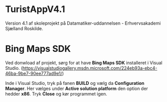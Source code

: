 TuristAppV4.1
=============
Version 4.1 af skoleprojekt på Datamatiker-uddannelsen - Erhvervsakademi Sjælland Roskilde.

Bing Maps SDK
=============
Ved donwload af projekt, sørg for at have <b>Bing Maps SDK</b> installeret i Visual Studio. (https://visualstudiogallery.msdn.microsoft.com/224eb93a-ebc4-46ba-9be7-90ee777ad9e1/)

Inde i Visual Studio, tryk på fanen <b>BUILD</b> og vælg da <b>Configuration Manager</b>. Her vælges under <b>Active solution platform</b> den option der hedder <b>x86</b>. Tryk <b>Close</b> og kør programmet igen.
